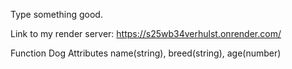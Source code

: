 Type something good.

Link to my render server: <https://s25wb34verhulst.onrender.com/>

Function Dog
Attributes name(string), breed(string), age(number)

